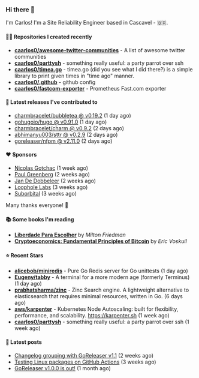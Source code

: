 ### Hi there 👋

I'm Carlos! I'm a Site Reliability Engineer based in Cascavel - 🇧🇷.

#### 👨‍💻 Repositories I created recently
- **[caarlos0/awesome-twitter-communities](https://github.com/caarlos0/awesome-twitter-communities)** - A list of awesome twitter communities
- **[caarlos0/parttysh](https://github.com/caarlos0/parttysh)** - something really useful: a party parrot over ssh
- **[caarlos0/timea.go](https://github.com/caarlos0/timea.go)** - timea.go (did you see what I did there?) is a simple library to print given times in &#34;time ago&#34; manner.
- **[caarlos0/.github](https://github.com/caarlos0/.github)** - github config
- **[caarlos0/fastcom-exporter](https://github.com/caarlos0/fastcom-exporter)** - Prometheus Fast.com exporter

#### 🚀 Latest releases I've contributed to


- [charmbracelet/bubbletea @ v0.19.2](https://github.com/charmbracelet/bubbletea/releases/tag/v0.19.2) (1 day ago)
- [gohugoio/hugo @ v0.91.0](https://github.com/gohugoio/hugo/releases/tag/v0.91.0) (1 day ago)
- [charmbracelet/charm @ v0.9.2](https://github.com/charmbracelet/charm/releases/tag/v0.9.2) (2 days ago)
- [abhimanyu003/sttr @ v0.2.9](https://github.com/abhimanyu003/sttr/releases/tag/v0.2.9) (2 days ago)
- [goreleaser/nfpm @ v2.11.0](https://github.com/goreleaser/nfpm/releases/tag/v2.11.0) (2 days ago)

#### ❤️ Sponsors
- [Nicolas Gotchac](https://github.com/ngotchac) (1 week ago)
- [Paul Greenberg](https://github.com/greenpau) (2 weeks ago)
- [Jan De Dobbeleer](https://github.com/JanDeDobbeleer) (2 weeks ago)
- [Loophole Labs](https://github.com/loopholelabs) (3 weeks ago)
- [Suborbital](https://github.com/suborbital) (3 weeks ago)

Many thanks everyone! 🙏

#### 📚 Some books I'm reading
- **[Liberdade Para Escolher](https://www.goodreads.com/book/show/17238591-liberdade-para-escolher)** by _Milton Friedman_
- **[Cryptoeconomics: Fundamental Principles of Bitcoin](https://www.goodreads.com/book/show/56919322-cryptoeconomics)** by _Eric Voskuil_

#### ⭐ Recent Stars


- **[alicebob/miniredis](https://github.com/alicebob/miniredis)** - Pure Go Redis server for Go unittests (1 day ago)
- **[Eugeny/tabby](https://github.com/Eugeny/tabby)** - A terminal for a more modern age (formerly Terminus) (1 day ago)
- **[prabhatsharma/zinc](https://github.com/prabhatsharma/zinc)** - Zinc Search engine. A lightweight alternative to elasticsearch that requires minimal resources, written in Go. (6 days ago)
- **[aws/karpenter](https://github.com/aws/karpenter)** - Kubernetes Node Autoscaling: built for flexibility, performance, and scalability. https://karpenter.sh (1 week ago)
- **[caarlos0/parttysh](https://github.com/caarlos0/parttysh)** - something really useful: a party parrot over ssh (1 week ago)

#### 📄 Latest posts
- [Changelog grouping with GoReleaser v1.1](https://carlosbecker.com/posts/goreleaser-changelog-groups/) (2 weeks ago)
- [Testing Linux packages on GitHub Actions](https://carlosbecker.com/posts/linux-pkgs-github-actions/) (3 weeks ago)
- [GoReleaser v1.0.0 is out!](https://carlosbecker.com/posts/goreleaser-v1/) (1 month ago)
